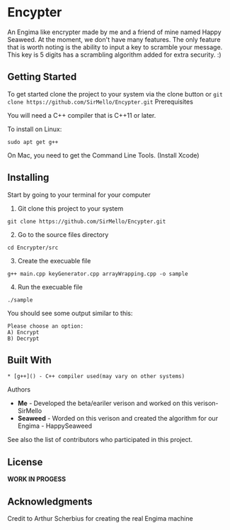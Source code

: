 # Encypter

An Engima like encrypter made by me and a friend of mine named Happy Seaweed. At the moment, we don't have many features. The only feature that is worth noting is the ability to input a key to scramble your message. This key is 5 digits has a scrambling algorithm added for extra security. :)

## Getting Started

To get started clone the project to your system via the clone button or ```git clone https://github.com/SirMello/Encypter.git```
Prerequisites

You will need a C++ compiler that is C++11 or later.

To install on Linux:

```
sudo apt get g++ 
```

On Mac, you need to get the Command Line Tools. (Install Xcode)

## Installing

Start by going to your terminal for your computer

1. Git clone this project to your system
```
git clone https://github.com/SirMello/Encypter.git
```

2. Go to the source files directory
```
cd Encrypter/src
```

3. Create the execuable file
```
g++ main.cpp keyGenerator.cpp arrayWrapping.cpp -o sample
```

4. Run the execuable file
```
./sample
```

You should see some output similar to this:
```
Please choose an option: 
A) Encrypt 
B) Decrypt 
```

## Built With

    * [g++]() - C++ compiler used(may vary on other systems)

Authors

* **Me** - Developed the beta/eariler verison and worked on this verison- SirMello
* **Seaweed** - Worded on this verison and created the algorithm for our Engima - HappySeaweed

See also the list of contributors who participated in this project.
## License

**WORK IN PROGESS**

## Acknowledgments

Credit to Arthur Scherbius for creating the real Engima machine
